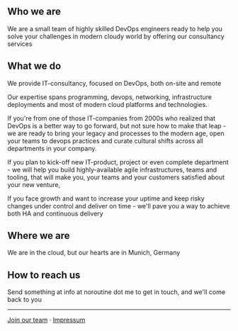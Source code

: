 ## Who we are

We are a small team of highly skilled DevOps engineers ready to help you solve your challenges in modern cloudy world by offering our consultancy services

## What we do
We provide IT-consultancy, focused on DevOps, both on-site and remote

Our expertise spans programming, devops, networking, infrastructure deployments and most of modern cloud platforms and technologies.

If you're from one of those IT-companies from 2000s who realized that DevOps is a better way to go forward, but not sure how to make that leap - we are ready to bring your legacy and processes to the modern age, open your teams to devops practices and curate cultural shifts across all departments in your company.

If you plan to kick-off new IT-product, project or even complete department - we will help you build highly-available agile infrastructures, teams and tooling, that will make you, your teams and your customers satisfied about your new venture,

If you face growth and want to increase your uptime and keep risky changes under control and deliver on time - we'll pave you a way to achieve both HA and continuous delivery

## Where we are

We are in the cloud, but our hearts are in Munich, Germany

## How to reach us
Send something at info at noroutine dot me to get in touch, and we'll come back to you

---
[Join our team](https://apply.nrtn.io/) · [Impressum](impressum.html)

